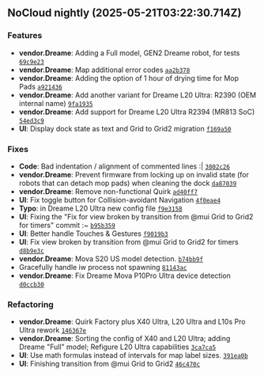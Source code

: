 ## NoCloud nightly (2025-05-21T03:22:30.714Z)

### Features

- **vendor.Dreame**: Adding a Full model, GEN2 Dreame robot, for tests [`69c9e23`](https://github.com/DGAlexandru/NoCloud/commit/69c9e2342f8799c96be91fe713573857d35ee71b)
- **vendor.Dreame**: Map additional error codes [`aa2b378`](https://github.com/DGAlexandru/NoCloud/commit/aa2b37898c04723804ad0329a3a504eca5ab3694)
- **vendor.Dreame**: Adding the option of 1 hour of drying time for Mop Pads [`a921436`](https://github.com/DGAlexandru/NoCloud/commit/a9214368991c0ae5d6ef87bb9597b60150f4a82b)
- **vendor.Dreame**: Add another variant for Dreame L20 Ultra: R2390 (OEM internal name) [`9fa1935`](https://github.com/DGAlexandru/NoCloud/commit/9fa1935520606991659da22700bdda6ee217f050)
- **vendor.Dreame**: Add support for Dreame L20 Ultra R2394 (MR813 SoC) [`54ed3c9`](https://github.com/DGAlexandru/NoCloud/commit/54ed3c9abe3a366425d83d2168c6d5b32a8c30b5)
- **UI**: Display dock state as text and Grid to Grid2 migration [`f169a50`](https://github.com/DGAlexandru/NoCloud/commit/f169a50ad50ebdeb4fa1fe803b45a2386db1cdc0)

### Fixes

- **Code**: Bad indentation / alignment of commented lines :| [`3802c26`](https://github.com/DGAlexandru/NoCloud/commit/3802c26386c1d9e3dc86e3ce9aff81cb6e6d7e1d)
- **vendor.Dreame**: Prevent firmware from locking up on invalid state (for robots that can detach mop pads) when cleaning the dock [`da87039`](https://github.com/DGAlexandru/NoCloud/commit/da87039b2badd05d16188106914b80bdd7b1bf70)
- **vendor.Dreame**: Remove non-functional Quirk [`ad40ff7`](https://github.com/DGAlexandru/NoCloud/commit/ad40ff72b4593b4388f60e0e7e69401f925e1cfb)
- **UI**: Fix toggle button for Collision-avoidant Navigation [`4f0eae4`](https://github.com/DGAlexandru/NoCloud/commit/4f0eae4b33403039ba9c2a8f9ab187b9539d646c)
- **Typo**: in Dreame L20 Ultra new config file [`f9e3158`](https://github.com/DGAlexandru/NoCloud/commit/f9e3158390bc16d46f07f2a87c520d8f6df96e74)
- **UI**: Fixing the "Fix for view broken by transition from @mui Grid to Grid2 for timers" commit :~ [`b95b359`](https://github.com/DGAlexandru/NoCloud/commit/b95b3595f3c12fe3a78350f7fc2a0cdbe5fa8d87)
- **UI**: Better handle Touches & Gestures [`f9019b3`](https://github.com/DGAlexandru/NoCloud/commit/f9019b375dde24e2dbffe86614726ce3b32c1bc3)
- **UI**: Fix view broken by transition from @mui Grid to Grid2 for timers [`d8b9e3c`](https://github.com/DGAlexandru/NoCloud/commit/d8b9e3c3e07d4086aff4ca33db4178823021b07d)
- **vendor.Dreame**: Mova S20 US model detection. [`b74bb9f`](https://github.com/DGAlexandru/NoCloud/commit/b74bb9f0c1d73972cc8a3ab2650897132783d932)
- Gracefully handle iw process not spawning [`81143ac`](https://github.com/DGAlexandru/NoCloud/commit/81143ac1108e67732ebe9cecca13950fad74fdaa)
- **vendor.Dreame**: Fix Dreame Mova P10Pro Ultra device detection [`d0ccb30`](https://github.com/DGAlexandru/NoCloud/commit/d0ccb30a4ed7d86d9a3320f456cdc69fdc3243fe)

### Refactoring

- **vendor.Dreame**: Quirk Factory plus X40 Ultra, L20 Ultra and L10s Pro Ultra rework [`146367e`](https://github.com/DGAlexandru/NoCloud/commit/146367e88fe999cbb3ec929fb1adc3191e64dcc8)
- **vendor.Dreame**: Sorting the config of X40 and L20 Ultra; adding Dreame "Full" model; Refigure L20 Ultra capabilities [`3ca7ca5`](https://github.com/DGAlexandru/NoCloud/commit/3ca7ca5e067775dfafe7e8962ed5ff45ab8495de)
- **UI**: Use math formulas instead of intervals for map label sizes. [`391ea0b`](https://github.com/DGAlexandru/NoCloud/commit/391ea0b79f21154273eff19a6a0df612cdc46f2e)
- **UI**: Finishing transition from @mui Grid to Grid2 [`46c470c`](https://github.com/DGAlexandru/NoCloud/commit/46c470cde6e71a9eef10e56ca4720ddb35d0ee78)
